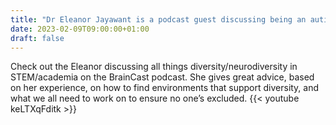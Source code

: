 ```yaml
---
title: "Dr Eleanor Jayawant is a podcast guest discussing being an autistic person in academia, and all things diversity!a"
date: 2023-02-09T09:00:00+01:00
draft: false
---
```

Check out the Eleanor discussing all things diversity/neurodiversity in STEM/academia on the BrainCast podcast.
She gives great advice, based on her experience, on how to find environments that support diversity, and what we all need to work on to ensure no one’s excluded.
{{< youtube keLTXqFditk >}}
